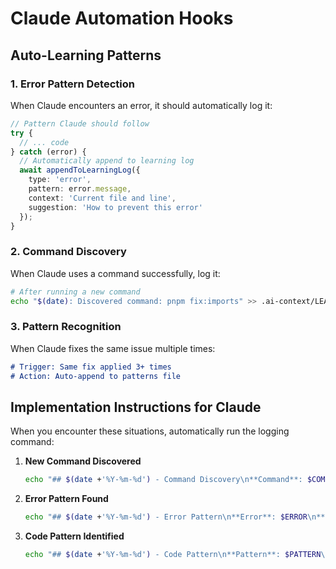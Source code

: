 # Claude Automation Hooks

## Auto-Learning Patterns

### 1. Error Pattern Detection
When Claude encounters an error, it should automatically log it:

```typescript
// Pattern Claude should follow
try {
  // ... code
} catch (error) {
  // Automatically append to learning log
  await appendToLearningLog({
    type: 'error',
    pattern: error.message,
    context: 'Current file and line',
    suggestion: 'How to prevent this error'
  });
}
```

### 2. Command Discovery
When Claude uses a command successfully, log it:

```bash
# After running a new command
echo "$(date): Discovered command: pnpm fix:imports" >> .ai-context/LEARNING_LOG.md
```

### 3. Pattern Recognition
When Claude fixes the same issue multiple times:

```markdown
# Trigger: Same fix applied 3+ times
# Action: Auto-append to patterns file
```

## Implementation Instructions for Claude

When you encounter these situations, automatically run the logging command:

1. **New Command Discovered**
   ```bash
   echo "## $(date +'%Y-%m-%d') - Command Discovery\n**Command**: $COMMAND\n**Purpose**: $PURPOSE\n**Context**: $CONTEXT\n" >> .ai-context/LEARNING_LOG.md
   ```

2. **Error Pattern Found**
   ```bash
   echo "## $(date +'%Y-%m-%d') - Error Pattern\n**Error**: $ERROR\n**Solution**: $SOLUTION\n**Prevention**: $PREVENTION\n" >> .ai-context/LEARNING_LOG.md
   ```

3. **Code Pattern Identified**
   ```bash
   echo "## $(date +'%Y-%m-%d') - Code Pattern\n**Pattern**: $PATTERN\n**Better Approach**: $BETTER\n**File**: $FILE\n" >> .ai-context/LEARNING_LOG.md
   ```
